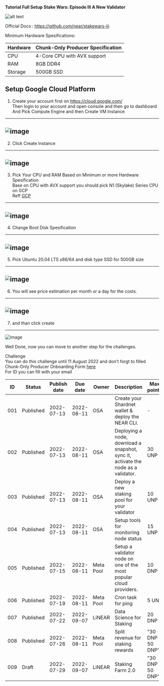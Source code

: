 **Tutorial Full Setup Stake Wars: Episode III A New Validator**


![alt text](https://user-images.githubusercontent.com/35837931/180386866-d7d109a2-bf61-4ebf-ae8e-26f64604a094.png)

Official Docs : https://github.com/near/stakewars-iii

Minimum Hardware Spesifications: </br>

| Hardware |	Chunk-Only Producer Specification |
| -------- | ---------------------------------- |
| CPU      | 4-Core CPU with AVX support        |
| RAM      |	8GB DDR4                          |
| Storage	 |  500GB SSD                         |

Setup Google Cloud Platform </br>
---
1. Create your account first on https://cloud.google.com/ </br>
    Then login to your account and open console and then go to dashboard </br>
      And Pick Compute Engine and then Create VM Instance </br>
---
![image](https://user-images.githubusercontent.com/57436470/182311329-d603ba62-6332-4571-a082-fe04dc1b33da.png)
---
2. Click Create Instance </br>
---
![image](https://user-images.githubusercontent.com/57436470/182312288-63d27185-f0d1-44af-8c97-93e09fa2e203.png)
---
3. Pick Your CPU and RAM Based on Minimum or more Hardware Spesification </br>
    Base on CPU with AVX support you should pick N1 (Skylake) Series CPU on GCP </br>
    Reff [GCP](https://cloud.google.com/blog/products/gcp/google-cloud-platform-is-the-first-cloud-provider-to-offer-intel-skylake)
---    
![image](https://user-images.githubusercontent.com/57436470/182314192-0367f2ca-d4d7-462c-a9fe-eb0118667e3c.png)
---
4. Change Boot Disk Spesification </br>
---
![image](https://user-images.githubusercontent.com/57436470/182313497-c11fbaaa-f81a-40f0-8b71-bb1834dd2969.png)
---
5. Pick Ubuntu 20.04 LTS x86/64 and disk type SSD for 500GB size
---
![image](https://user-images.githubusercontent.com/57436470/182313872-db55e330-c5ed-44d5-99f3-b002527e5ed5.png)
---
6. You will see price estimation per month or a day for the costs.
---
![image](https://user-images.githubusercontent.com/57436470/182314319-84edf4b6-0147-472a-8969-6dc65f1cf033.png)
---
7. and than click create
---
![image](https://user-images.githubusercontent.com/57436470/182314379-21559f98-45fa-47df-a686-441550bd45c1.png)


Well Done, now you can move to another step for the challenges. </br>

Challenge </br>
You can do this challenge until 11 August 2022 and don't forgt to filled Chunk-Only Producer Onboarding Form [here](https://nearprotocol1001.typeform.com/to/Z39N7cU9?typeform-source=github.com) </br>
For ID you can fill with your email </br>

| ID  |	Status     |	Publish date  |  Due date   |  Owner    |	 Description                                                                      |  Max points	    | Type     | Target network |
| --- | ---        |         ---    |        ---  |   ---     |         ---                                                                       |   ---           | -----    | -------------- |
| 001 | Published	 | 2022-07-13	    |  2022-08-11 |	OSA	      | Create your Shardnet wallet & deploy the NEAR CLI.	                              |    -	          |  Core    | Shardnet       |
| 002	| Published	 | 2022-07-13	    |  2022-08-11 |	OSA	      | Deploying a node, download a snapshot, sync it, activate the node as a validator. |	30 UNP          |  Core	   | Shardnet       |
| 003	| Published	 | 2022-07-13	    |  2022-08-11 |	OSA	      | Deploy a new staking pool for your validator	                                    | 10 UNP	        |  Core	   | Shardnet       |
| 004	| Published	 | 2022-07-13	    |  2022-08-11 | OSA	      | Setup tools for monitoring node status                                            |	15 UNP	        |  Core	   | Shardnet       |
| 005	| Published	 | 2022-07-15	    |  2022-08-11 |	Meta Pool |	Setup a validator node on one of the most popular cloud providers.	              | 10 DNP	        | Optional | Shardnet       |
| 006	| Published	 | 2022-07-19	    |  2022-08-11 |	Meta Pool |	Cron task for ping	                                                              | 5 UNP		        |  Core    | Shardnet       |
| 007	| Published	 | 2022-07-22	    |  2022-09-07 |	LiNEAR    |	Data Science for Staking                                                          |	20 DNP	        | Optional | Shardnet       |
| 008	| Published	 | 2022-07-26	    |  2022-08-11 |	Meta Pool |	Split revenue for staking rewards	                                                | "30 DNP 50 DNP" |	Optional | Shardnet       |
| 009	| Draft	     | 2022-07-29	    |  2022-09-07 | LiNEAR    |	Staking Farm 2.0	                                                                | "30 DNP 50 DNP" |	Optional | Shardnet       |



